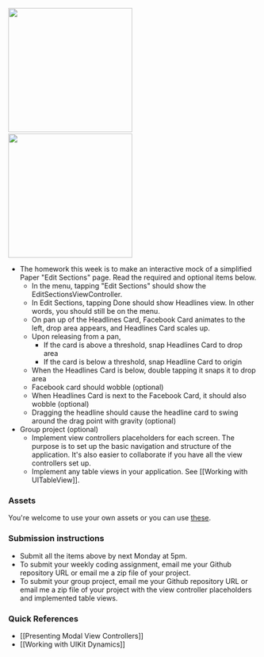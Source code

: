 <img src="http://i.imgur.com/L0rQSqu.gif" width="250"/>&nbsp;&nbsp;<img src="http://i.imgur.com/qt4XhM8.gif" width="250"/>

- The homework this week is to make an interactive mock of a simplified Paper "Edit Sections" page. Read the required and optional items below.
  - In the menu, tapping "Edit Sections" should show the EditSectionsViewController.
  - In Edit Sections, tapping Done should show Headlines view. In other words, you should still be on the menu.
  - On pan up of the Headlines Card, Facebook Card animates to the left, drop area appears, and Headlines Card scales up.
  - Upon releasing from a pan,
    - If the card is above a threshold, snap Headlines Card to drop area
    - If the card is below a threshold, snap Headline Card to origin
  - When the Headlines Card is below, double tapping it snaps it to drop area
  - Facebook card should wobble (optional)
  - When Headlines Card is next to the Facebook Card, it should also wobble (optional)
  - Dragging the headline should cause the headline card to swing around the drag point with gravity (optional)
- Group project (optional)
  - Implement view controllers placeholders for each screen. The purpose is to set up the basic navigation and structure of the application. It's also easier to collaborate if you have all the view controllers set up.
  - Implement any table views in your application. See [[Working with UITableView]].

### Assets

You're welcome to use your own assets or you can use [these](https://www.dropbox.com/s/c1rc31dopd8ydqh/paper%20screenshots.zip).

### Submission instructions

- Submit all the items above by next Monday at 5pm.
- To submit your weekly coding assignment, email me your Github repository URL or email me a zip file of your project.
- To submit your group project, email me your Github repository URL or email me a zip file of your project with the view controller placeholders and implemented table views.

### Quick References

- [[Presenting Modal View Controllers]]
- [[Working with UIKit Dynamics]]

